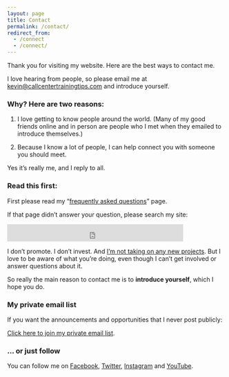 ```yaml
---
layout: page
title: Contact
permalink: /contact/
redirect_from:
  - /connect
  - /connect/
---
```

Thank you for visiting my website. Here are the best ways to contact me.

I love hearing from people, so please email me at [kevin@callcentertrainingtips.com](mailto:kevin@callcentertrainingtips.com) and introduce yourself.

### Why? Here are two reasons:

1. I love getting to know people around the world. (Many of my good friends online and in person are people who I met when they emailed to introduce themselves.)

2. Because I know a lot of people, I can help connect you with someone you should meet.

Yes it’s really me, and I reply to all.

### Read this first:

First please read my “[frequently asked questions](https://callcentertrainingtips.com/faq)” page.

If that page didn’t answer your question, please search my site:

<p><iframe src="https://duckduckgo.com/search.html?site=callcentertrainingtips.com&prefill=Search Call Center Training Tips" style="overflow:hidden;margin:0;padding:0;width:408px;height:40px;" frameborder="0"></iframe></p>
 
I don’t promote. I don’t invest. And [I’m not taking on any new projects](https://callcentertrainingtips.com/no2). But I love to be aware of what you’re doing, even though I can’t get involved or answer questions about it.

So really the main reason to contact me is to **introduce yourself**, which I hope you do.

### My private email list

If you want the announcements and opportunities that I never post publicly:

[Click here to join my private email list](https://sendfox.com/callcentertrainingtips).


### … or just follow

You can follow me on [Facebook](https://www.facebook.com/callcentertrainingtips), [Twitter](https://twitter.com/cctrainingtips), [Instagram](https://instagram.com/cctrainingtips) and [YouTube](https://www.youtube.com/user/CCTTshow).